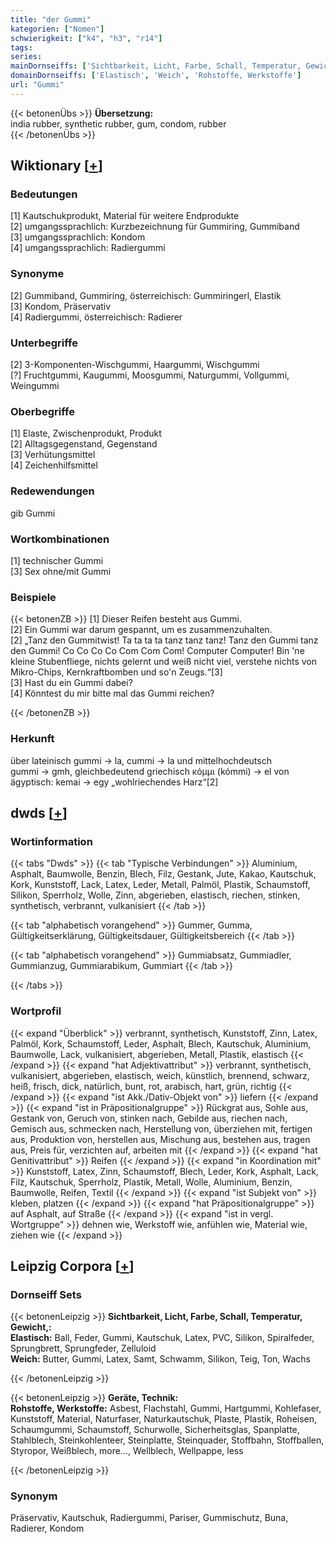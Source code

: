 ```yaml
---
title: "der Gummi"
kategorien: ["Nomen"]
schwierigkeit: ["k4", "h3", "r14"]
tags:
series:
mainDornseiffs: ['Sichtbarkeit, Licht, Farbe, Schall, Temperatur, Gewicht,', 'Geräte, Technik']
domainDornseiffs: ['Elastisch', 'Weich', 'Rohstoffe, Werkstoffe']
url: "Gummi"
---
```


{{< betonenÜbs >}}
**Übersetzung:**  
india rubber, synthetic rubber, gum, condom, rubber  
{{< /betonenÜbs >}}

## Wiktionary [[+](https://de.wiktionary.org/wiki/Gummi)]

### Bedeutungen
[1] Kautschukprodukt, Material für weitere Endprodukte  
[2] umgangssprachlich: Kurzbezeichnung für Gummiring, Gummiband  
[3] umgangssprachlich: Kondom  
[4] umgangssprachlich: Radiergummi  

### Synonyme
[2] Gummiband, Gummiring, österreichisch: Gummiringerl, Elastik  
[3] Kondom, Präservativ  
[4] Radiergummi, österreichisch: Radierer  

### Unterbegriffe
[2] 3-Komponenten-Wischgummi, Haargummi, Wischgummi  
[?] Fruchtgummi, Kaugummi, Moosgummi, Naturgummi, Vollgummi, Weingummi  

### Oberbegriffe
[1] Elaste, Zwischenprodukt, Produkt  
[2] Alltagsgegenstand, Gegenstand  
[3] Verhütungsmittel  
[4] Zeichenhilfsmittel  

### Redewendungen
gib Gummi  

### Wortkombinationen
[1] technischer Gummi  
[3] Sex ohne/mit Gummi  

### Beispiele
{{< betonenZB >}}
[1] Dieser Reifen besteht aus Gummi.  
[2] Ein Gummi war darum gespannt, um es zusammenzuhalten.  
[2] „Tanz den Gummitwist! Ta ta ta ta tanz tanz tanz! Tanz den Gummi tanz den Gummi! Co Co Co Co Com Com Com! Computer Computer! Bin 'ne kleine Stubenfliege, nichts gelernt und weiß nicht viel, verstehe nichts von Mikro-Chips, Kernkraftbomben und so'n Zeugs.“[3]  
[3] Hast du ein Gummi dabei?  
[4] Könntest du mir bitte mal das Gummi reichen?  

{{< /betonenZB >}}
### Herkunft
über lateinisch gummi → la, cummi → la und mittelhochdeutsch gummi → gmh, gleichbedeutend griechisch κόμμι (kómmi) → el von ägyptisch: kemai → egy „wohlriechendes Harz“[2]  



## dwds [[+](https://www.dwds.de/wb/Gummi)]

### Wortinformation
{{< tabs "Dwds" >}}
{{< tab "Typische Verbindungen" >}}
Aluminium, Asphalt, Baumwolle, Benzin, Blech, Filz, Gestank, Jute, Kakao, Kautschuk, Kork, Kunststoff, Lack, Latex, Leder, Metall, Palmöl, Plastik, Schaumstoff, Silikon, Sperrholz, Wolle, Zinn, abgerieben, elastisch, riechen, stinken, synthetisch, verbrannt, vulkanisiert
{{< /tab >}}

{{< tab "alphabetisch vorangehend" >}}
Gummer, Gumma, Gültigkeitserklärung, Gültigkeitsdauer, Gültigkeitsbereich
{{< /tab >}}

{{< tab "alphabetisch vorangehend" >}}
Gummiabsatz, Gummiadler, Gummianzug, Gummiarabikum, Gummiart
{{< /tab >}}

{{< /tabs >}}

### Wortprofil
{{< expand "Überblick" >}} verbrannt, synthetisch, Kunststoff, Zinn, Latex, Palmöl, Kork, Schaumstoff, Leder, Asphalt, Blech, Kautschuk, Aluminium, Baumwolle, Lack, vulkanisiert, abgerieben, Metall, Plastik, elastisch {{< /expand >}}
{{< expand "hat Adjektivattribut" >}} verbrannt, synthetisch, vulkanisiert, abgerieben, elastisch, weich, künstlich, brennend, schwarz, heiß, frisch, dick, natürlich, bunt, rot, arabisch, hart, grün, richtig {{< /expand >}}
{{< expand "ist Akk./Dativ-Objekt von" >}} liefern {{< /expand >}}
{{< expand "ist in Präpositionalgruppe" >}} Rückgrat aus, Sohle aus, Gestank von, Geruch von, stinken nach, Gebilde aus, riechen nach, Gemisch aus, schmecken nach, Herstellung von, überziehen mit, fertigen aus, Produktion von, herstellen aus, Mischung aus, bestehen aus, tragen aus, Preis für, verzichten auf, arbeiten mit {{< /expand >}}
{{< expand "hat Genitivattribut" >}} Reifen {{< /expand >}}
{{< expand "in Koordination mit" >}} Kunststoff, Latex, Zinn, Schaumstoff, Blech, Leder, Kork, Asphalt, Lack, Filz, Kautschuk, Sperrholz, Plastik, Metall, Wolle, Aluminium, Benzin, Baumwolle, Reifen, Textil {{< /expand >}}
{{< expand "ist Subjekt von" >}} kleben, platzen {{< /expand >}}
{{< expand "hat Präpositionalgruppe" >}} auf Asphalt, auf Straße {{< /expand >}}
{{< expand "ist in vergl. Wortgruppe" >}} dehnen wie, Werkstoff wie, anfühlen wie, Material wie, ziehen wie {{< /expand >}}

## Leipzig Corpora [[+](https://corpora.uni-leipzig.de/en/res?word=Gummi&corpusId=deu_newscrawl-public_2018)]

### Dornseiff Sets
{{< betonenLeipzig >}}
**Sichtbarkeit, Licht, Farbe, Schall, Temperatur, Gewicht,:**  
**Elastisch:** Ball, Feder, Gummi, Kautschuk, Latex, PVC, Silikon, Spiralfeder, Sprungbrett, Sprungfeder, Zelluloid  
**Weich:** Butter, Gummi, Latex, Samt, Schwamm, Silikon, Teig, Ton, Wachs  

{{< /betonenLeipzig >}}


{{< betonenLeipzig >}}
**Geräte, Technik:**  
**Rohstoffe, Werkstoffe:** Asbest, Flachstahl, Gummi, Hartgummi, Kohlefaser, Kunststoff, Material, Naturfaser, Naturkautschuk, Plaste, Plastik, Roheisen, Schaumgummi, Schaumstoff, Schurwolle, Sicherheitsglas, Spanplatte, Stahlblech, Steinkohlenteer, Steinplatte, Steinquader, Stoffbahn, Stoffballen, Styropor, Weißblech, more..., Wellblech, Wellpappe, less  

{{< /betonenLeipzig >}}

### Synonym
Präservativ, Kautschuk, Radiergummi, Pariser, Gummischutz, Buna, Radierer, Kondom

